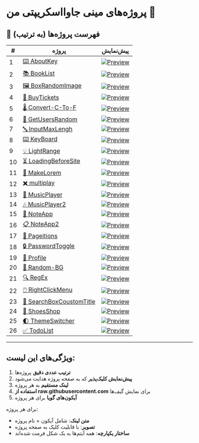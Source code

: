 # پروژه‌های مینی جاوااسکریپتی من 🚀

<!-- ![JavaScript Projects Banner](https://raw.githubusercontent.com/developer-iko-mike/JS_minis/main/banner.jpg) -->

## 📌 فهرست پروژه‌ها (به ترتیب)

| # | پروژه | پیش‌نمایش |  
|---|-------|-----------|
| 1 | [⌨️ AboutKey](https://github.com/developer-iko-mike/JS_minis/tree/main/AboutKey) | [![Preview](https://raw.githubusercontent.com/developer-iko-mike/JS_minis/main/AboutKey/preview.gif)](https://github.com/developer-iko-mike/JS_minis/tree/main/AboutKey) |
| 2 | [📚 BookList](https://github.com/developer-iko-mike/JS_minis/tree/main/BookList) | [![Preview](https://raw.githubusercontent.com/developer-iko-mike/JS_minis/main/BookList/preview.gif)](https://github.com/developer-iko-mike/JS_minis/tree/main/BookList) |
| 3 | [🖼️ BoxRandomImage](https://github.com/developer-iko-mike/JS_minis/tree/main/BoxRandomImage) | [![Preview](https://raw.githubusercontent.com/developer-iko-mike/JS_minis/main/BoxRandomImage/preview.gif)](https://github.com/developer-iko-mike/JS_minis/tree/main/BoxRandomImage) |
| 4 | [🎫 BuyTickets](https://github.com/developer-iko-mike/JS_minis/tree/main/BuyTickets) | [![Preview](https://raw.githubusercontent.com/developer-iko-mike/JS_minis/main/BuyTickets/preview.gif)](https://github.com/developer-iko-mike/JS_minis/tree/main/BuyTickets) |
| 5 | [🌡️ Convert-C-To-F](https://github.com/developer-iko-mike/JS_minis/tree/main/Convert-C-To-F) | [![Preview](https://raw.githubusercontent.com/developer-iko-mike/JS_minis/main/Convert-C-To-F/preview.gif)](https://github.com/developer-iko-mike/JS_minis/tree/main/Convert-C-To-F) |
| 6 | [👥 GetUsersRandom](https://github.com/developer-iko-mike/JS_minis/tree/main/GetUsersRandom) | [![Preview](https://raw.githubusercontent.com/developer-iko-mike/JS_minis/main/GetUsersRandom/preview.gif)](https://github.com/developer-iko-mike/JS_minis/tree/main/GetUsersRandom) |
| 7 | [🔤 InputMaxLengh](https://github.com/developer-iko-mike/JS_minis/tree/main/InputMaxLengh) | [![Preview](https://raw.githubusercontent.com/developer-iko-mike/JS_minis/main/InputMaxLengh/preview.gif)](https://github.com/developer-iko-mike/JS_minis/tree/main/InputMaxLengh) |
| 8 | [⌨️ KeyBoard](https://github.com/developer-iko-mike/JS_minis/tree/main/KeyBoard) | [![Preview](https://raw.githubusercontent.com/developer-iko-mike/JS_minis/main/KeyBoard/preview.gif)](https://github.com/developer-iko-mike/JS_minis/tree/main/KeyBoard) |
| 9 | [💡 LightRange](https://github.com/developer-iko-mike/JS_minis/tree/main/LightRange) | [![Preview](https://raw.githubusercontent.com/developer-iko-mike/JS_minis/main/LightRange/preview.gif)](https://github.com/developer-iko-mike/JS_minis/tree/main/LightRange) |
| 10 | [⏳ LoadingBeforeSite](https://github.com/developer-iko-mike/JS_minis/tree/main/LoadingBeforeSite) | [![Preview](https://raw.githubusercontent.com/developer-iko-mike/JS_minis/main/LoadingBeforeSite/preview.gif)](https://github.com/developer-iko-mike/JS_minis/tree/main/LoadingBeforeSite) |
| 11 | [📝 MakeLorem](https://github.com/developer-iko-mike/JS_minis/tree/main/MakeLorem) | [![Preview](https://raw.githubusercontent.com/developer-iko-mike/JS_minis/main/MakeLorem/preview.gif)](https://github.com/developer-iko-mike/JS_minis/tree/main/MakeLorem) |
| 12 | [✖️ multiplay](https://github.com/developer-iko-mike/JS_minis/tree/main/multiplay) | [![Preview](https://raw.githubusercontent.com/developer-iko-mike/JS_minis/main/multiplay/preview.gif)](https://github.com/developer-iko-mike/JS_minis/tree/main/multiplay) |
| 13 | [🎵 MusicPlayer](https://github.com/developer-iko-mike/JS_minis/tree/main/MusicPlayer) | [![Preview](https://raw.githubusercontent.com/developer-iko-mike/JS_minis/main/MusicPlayer/preview.gif)](https://github.com/developer-iko-mike/JS_minis/tree/main/MusicPlayer) |
| 14 | [🎶 MusicPlayer2](https://github.com/developer-iko-mike/JS_minis/tree/main/MusicPlayer2) | [![Preview](https://raw.githubusercontent.com/developer-iko-mike/JS_minis/main/MusicPlayer2/preview.gif)](https://github.com/developer-iko-mike/JS_minis/tree/main/MusicPlayer2) |
| 15 | [📝 NoteApp](https://github.com/developer-iko-mike/JS_minis/tree/main/NoteApp) | [![Preview](https://raw.githubusercontent.com/developer-iko-mike/JS_minis/main/NoteApp/preview.gif)](https://github.com/developer-iko-mike/JS_minis/tree/main/NoteApp) |
| 16 | [📋 NoteApp2](https://github.com/developer-iko-mike/JS_minis/tree/main/noteapp2) | [![Preview](https://raw.githubusercontent.com/developer-iko-mike/JS_minis/main/noteapp2/preview.gif)](https://github.com/developer-iko-mike/JS_minis/tree/main/noteapp2) |
| 17 | [📄 Pageitions](https://github.com/developer-iko-mike/JS_minis/tree/main/Pageitions) | [![Preview](https://raw.githubusercontent.com/developer-iko-mike/JS_minis/main/Pageitions/preview.gif)](https://github.com/developer-iko-mike/JS_minis/tree/main/Pageitions) |
| 18 | [🔒 PasswordToggle](https://github.com/developer-iko-mike/JS_minis/tree/main/PasswordToggle) | [![Preview](https://raw.githubusercontent.com/developer-iko-mike/JS_minis/main/PasswordToggle/preview.gif)](https://github.com/developer-iko-mike/JS_minis/tree/main/PasswordToggle) |
| 19 | [👤 Profile](https://github.com/developer-iko-mike/JS_minis/tree/main/Profile) | [![Preview](https://raw.githubusercontent.com/developer-iko-mike/JS_minis/main/Profile/preview.gif)](https://github.com/developer-iko-mike/JS_minis/tree/main/Profile) |
| 20 | [🎨 Random-BG](https://github.com/developer-iko-mike/JS_minis/tree/main/Random-BG) | [![Preview](https://raw.githubusercontent.com/developer-iko-mike/JS_minis/main/Random-BG/preview.gif)](https://github.com/developer-iko-mike/JS_minis/tree/main/Random-BG) |
| 21 | [🔍 RegEx](https://github.com/developer-iko-mike/JS_minis/tree/main/RegEx) | [![Preview](https://raw.githubusercontent.com/developer-iko-mike/JS_minis/main/RegEx/preview.gif)](https://github.com/developer-iko-mike/JS_minis/tree/main/RegEx) |
| 22 | [🖱️ RightClickMenu](https://github.com/developer-iko-mike/JS_minis/tree/main/RightClickMenu) | [![Preview](https://raw.githubusercontent.com/developer-iko-mike/JS_minis/main/RightClickMenu/preview.gif)](https://github.com/developer-iko-mike/JS_minis/tree/main/RightClickMenu) |
| 23 | [🔎 SearchBoxCoustomTitle](https://github.com/developer-iko-mike/JS_minis/tree/main/SearchBoxCoustomTitle) | [![Preview](https://raw.githubusercontent.com/developer-iko-mike/JS_minis/main/SearchBoxCoustomTitle/preview.gif)](https://github.com/developer-iko-mike/JS_minis/tree/main/SearchBoxCoustomTitle) |
| 24 | [👟 ShoesShop](https://github.com/developer-iko-mike/JS_minis/tree/main/ShoesShop) | [![Preview](https://raw.githubusercontent.com/developer-iko-mike/JS_minis/main/ShoesShop/preview.gif)](https://github.com/developer-iko-mike/JS_minis/tree/main/ShoesShop) |
| 25 | [🌓 ThemeSwitcher](https://github.com/developer-iko-mike/JS_minis/tree/main/ThemeSwitcher) | [![Preview](https://raw.githubusercontent.com/developer-iko-mike/JS_minis/main/ThemeSwitcher/preview.gif)](https://github.com/developer-iko-mike/JS_minis/tree/main/ThemeSwitcher) |
| 26 | [✅ TodoList](https://github.com/developer-iko-mike/JS_minis/tree/main/TodoList) | [![Preview](https://raw.githubusercontent.com/developer-iko-mike/JS_minis/main/TodoList/preview.gif)](https://github.com/developer-iko-mike/JS_minis/tree/main/TodoList) |

---

## ویژگی‌های این لیست:
1. **ترتیب عددی دقیق** پروژه‌ها
2. **پیش‌نمایش کلیک‌پذیر** که به صفحه پروژه هدایت می‌شود
3. **لینک مستقیم** به هر پروژه
4. **استفاده از raw.githubusercontent.com** برای نمایش گیف‌ها
5. **آیکون‌های گویا** برای هر پروژه

برای هر پروژه:
- **متن لینک**: شامل آیکون + نام پروژه
- **تصویر**: با قابلیت کلیک به صفحه پروژه
- **ساختار یکپارچه**: همه آیتم‌ها به یک شکل فرمت شده‌اند